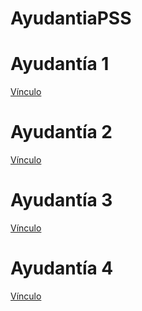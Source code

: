 # AyudantiaPSS

# Ayudantía 1

[Vínculo](https://github.com/NicolasAraya932/AyudantiaPSS/blob/main/Ayudantia%201/Ayudantia1.pdf)

# Ayudantía 2

[Vínculo](https://github.com/NicolasAraya932/AyudantiaPSS/blob/main/Ayudantia%202/Ayudantia2.pdf)

# Ayudantía 3

[Vínculo](https://github.com/NicolasAraya932/AyudantiaPSS/blob/main/Ayudantia%204/Ayudantia3.pdf)

# Ayudantía 4

[Vínculo](https://github.com/NicolasAraya932/AyudantiaPSS/blob/main/Ayudantia%204/Ayudantia4.pdf)
